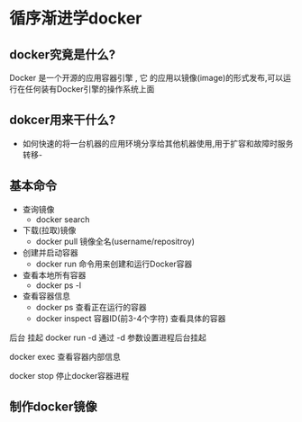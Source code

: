 # 循序渐进学docker
## docker究竟是什么?
Docker 是一个开源的应用容器引擎 , 它 的应用以镜像(image)的形式发布,可以运行在任何装有Docker引擎的操作系统上面

## dokcer用来干什么?
- 如何快速的将一台机器的应用环境分享给其他机器使用,用于扩容和故障时服务转移-



## 基本命令

- 查询镜像
  - docker search <strig>
- 下载(拉取)镜像
  - docker pull  镜像全名(username/repositroy)	
- 创建并启动容器
  - docker run 命令用来创建和运行Docker容器
- 查看本地所有容器
  - docker ps -l
- 查看容器信息
  - docker ps  查看正在运行的容器
  - docker inspect  容器ID(前3-4个字符)  查看具体的容器

后台 挂起  docker run -d  通过 -d 参数设置进程后台挂起

docker exec  查看容器内部信息

docker stop 停止docker容器进程





##  制作docker镜像







